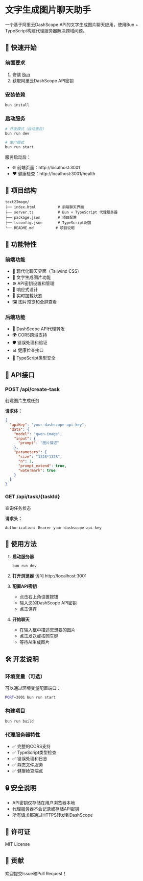 # 文字生成图片聊天助手

一个基于阿里云DashScope API的文字生成图片聊天应用，使用Bun + TypeScript构建代理服务器解决跨域问题。

## 🚀 快速开始

### 前置要求

1. 安装 [Bun](https://bun.sh/)
2. 获取阿里云DashScope API密钥

### 安装依赖

```bash
bun install
```

### 启动服务

```bash
# 开发模式（自动重启）
bun run dev

# 生产模式
bun run start
```

服务启动后：
- 🌐 前端页面：http://localhost:3001
- ❤️ 健康检查：http://localhost:3001/health

## 📁 项目结构

```
text2Image/
├── index.html          # 前端聊天界面
├── server.ts           # Bun + TypeScript 代理服务器
├── package.json        # 项目配置
├── tsconfig.json       # TypeScript配置
└── README.md          # 项目说明
```

## 🔧 功能特性

### 前端功能
- 💬 现代化聊天界面（Tailwind CSS）
- 🎨 文字生成图片功能
- ⚙️ API密钥设置和管理
- 📱 响应式设计
- 🔄 实时加载状态
- 🖼️ 图片预览和全屏查看

### 后端功能
- 🔀 DashScope API代理转发
- 🌍 CORS跨域支持
- 🛡️ 错误处理和验证
- 📊 健康检查接口
- 🎯 TypeScript类型安全

## 📡 API接口

### POST /api/create-task
创建图片生成任务

**请求体：**
```json
{
  "apiKey": "your-dashscope-api-key",
  "data": {
    "model": "qwen-image",
    "input": {
      "prompt": "图片描述"
    },
    "parameters": {
      "size": "1328*1328",
      "n": 1,
      "prompt_extend": true,
      "watermark": true
    }
  }
}
```

### GET /api/task/{taskId}
查询任务状态

**请求头：**
```
Authorization: Bearer your-dashscope-api-key
```

## 🔑 使用方法

1. **启动服务器**
   ```bash
   bun run dev
   ```

2. **打开浏览器**
   访问 http://localhost:3001

3. **配置API密钥**
   - 点击右上角设置按钮
   - 输入您的DashScope API密钥
   - 点击保存

4. **开始聊天**
   - 在输入框中描述您想要的图片
   - 点击发送或按回车键
   - 等待AI生成图片

## 🛠️ 开发说明

### 环境变量（可选）
可以通过环境变量配置端口：
```bash
PORT=3001 bun run start
```

### 构建项目
```bash
bun run build
```

### 代理服务器特性
- ✅ 完整的CORS支持
- ✅ TypeScript类型检查
- ✅ 错误处理和日志
- ✅ 静态文件服务
- ✅ 健康检查端点

## 🔒 安全说明

- API密钥仅存储在用户浏览器本地
- 代理服务器不会记录或存储API密钥
- 所有请求都通过HTTPS转发到DashScope

## 📝 许可证

MIT License

## 🤝 贡献

欢迎提交Issue和Pull Request！
